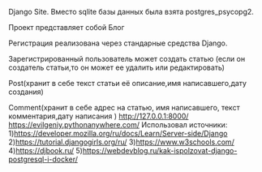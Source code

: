 Django Site.
Вместо sqlite базы данных была взята postgres_psycopg2.

Проект представляет собой Блог

Регистрация реализована через стандарные средства Django.

Зарегистрированный пользователь может создать статью (если он создатель статьи,то он может ее удалить или редактировать)

Post(хранит в себе текст статьи её описание,имя написавшего,дату создания)

Comment(хранит в себе адрес на статью, имя написавшего, текст комментария,дату написания )
http://127.0.0.1:8000/
https://evilgeniy.pythonanywhere.com/
Использовал источники:
1)https://developer.mozilla.org/ru/docs/Learn/Server-side/Django
2)https://tutorial.djangogirls.org/ru/
3)https://www.w3schools.com/
4)https://djbook.ru/
5)https://webdevblog.ru/kak-ispolzovat-django-postgresql-i-docker/